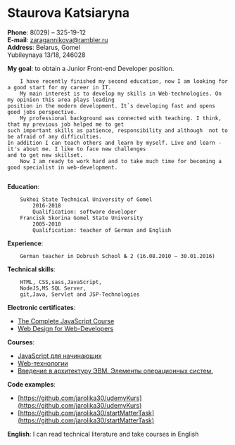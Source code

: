 # Staurova Katsiaryna  

**Phone**: 8(029) – 325-19-12  
**E-mail**: zaragannikova@rambler.ru  
**Address**: Belarus, Gomel  
	Yubileynaya 13/18, 246028  
			 
**My goal**: to obtain a Junior  Front-end Developer position.  
```
	I have recently finished my second education, now I am looking for a good start for my career in IT.  
	My main interest is to develop my skills in Web-technologies. On my opinion this area plays leading 
position in the modern development. It`s developing fast and opens good jobs perspective.  
	My professional background was connected with teaching. I think, that my previous job helped me to get 
such important skills as patience, responsibility and although  not to be afraid of any difficulties. 
In addition I can teach others and learn by myself. Live and learn - it's about me. I like to face new challenges 
and to get new skillset.
	Now I am ready to work hard and to take much time for becoming a good specialist in web-development. 
 
```
**Education**:  

		Sukhoi State Technical University of Gomel  
			2016-2018  
			Qualification: software developer  
		Francisk Skorina Gomel State University  
			2005-2010  
			Qualification: teacher of German and English  
			
				   
**Experience**:  

		German teacher in Dobrush School № 2 (16.08.2010 – 30.01.2016)  
		

**Technical skills**:   

		HTML, CSS,sass,JavaScript,  
		NodeJS,MS SQL Server,  
		git,Java, Servlet and JSP-Technologies  
					  
**Electronic certificates**:  
* [The Complete JavaScript Course](https://www.udemy.com/certificate/UC-QT0R53K2/) 
* [Web Design for Web-Developers](https://www.udemy.com/certificate/UC-5ZAJZ3ZG/)  
		
		
**Courses**:  
* [JavaScript для начинающих](https://stepik.org/course/2223/syllabus)  
* [Web-технологии](https://stepik.org/course/154/syllabus)  
* [Введение в архитектуру ЭВМ. Элементы операционных систем.](https://stepik.org/course/253/syllabus)  
		
							 
**Сode examples**:  
* [https://github.com/jarolika30/udemyKurs](https://github.com/jarolika30/udemyKurs)  
* [https://github.com/jarolika30/startMatterTask](https://github.com/jarolika30/startMatterTask)   
		
							 
**English**: I can read technical literature and take courses in English